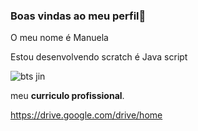 ### Boas vindas ao meu perfil🤯

O meu nome é Manuela

Estou desenvolvendo scratch é Java script

![bts jin ](https://media.tenor.com/icRBNx9_yAAAAAAi/namjoon-bts.gif)

meu **curriculo profissional**.

https://drive.google.com/drive/home



























